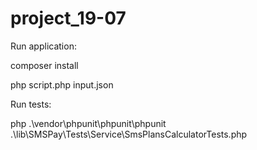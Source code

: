 # project_19-07

Run application:

composer install

php script.php input.json

Run tests:

php .\vendor\phpunit\phpunit\phpunit .\lib\SMSPay\Tests\Service\SmsPlansCalculatorTests.php